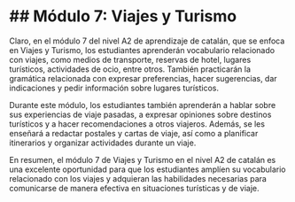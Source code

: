 # ## Módulo 7: Viajes y Turismo

Claro, en el módulo 7 del nivel A2 de aprendizaje de catalán, que se enfoca en Viajes y Turismo, los estudiantes aprenderán vocabulario relacionado con viajes, como medios de transporte, reservas de hotel, lugares turísticos, actividades de ocio, entre otros. También practicarán la gramática relacionada con expresar preferencias, hacer sugerencias, dar indicaciones y pedir información sobre lugares turísticos.

Durante este módulo, los estudiantes también aprenderán a hablar sobre sus experiencias de viaje pasadas, a expresar opiniones sobre destinos turísticos y a hacer recomendaciones a otros viajeros. Además, se les enseñará a redactar postales y cartas de viaje, así como a planificar itinerarios y organizar actividades durante un viaje.

En resumen, el módulo 7 de Viajes y Turismo en el nivel A2 de catalán es una excelente oportunidad para que los estudiantes amplíen su vocabulario relacionado con los viajes y adquieran las habilidades necesarias para comunicarse de manera efectiva en situaciones turísticas y de viaje.
